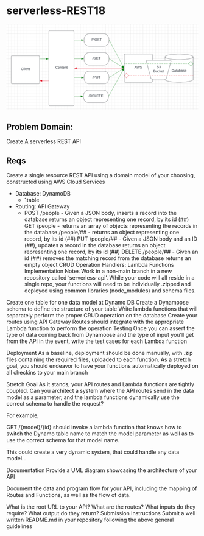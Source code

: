 # serverless-REST18

![img](/assets/UML.png)


## Problem Domain:

Create A serverless REST API

## Reqs

Create a single resource REST API using a domain model of your choosing, constructed using AWS Cloud Services

- Database: DynamoDB
    - 1table 
- Routing: API Gateway
    - POST
    /people - Given a JSON body, inserts a record into the database
returns an object representing one record, by its id (##)
GET
/people - returns an array of objects representing the records in the database
/people/## - returns an object representing one record, by its id (##)
PUT
/people/## - Given a JSON body and an ID (##), updates a record in the database
returns an object representing one record, by its id (##)
DELETE
/people/## - Given an id (##) removes the matching record from the database
returns an empty object
CRUD Operation Handlers: Lambda Functions
Implementation Notes
Work in a non-main branch in a new repository called ‘serverless-api’. While your code will all reside in a single repo, your functions will need to be individually .zipped and deployed using common libraries (node_modules) and schema files.

Create one table for one data model at Dynamo DB
Create a Dynamoose schema to define the structure of your table
Write lambda functions that will separately perform the proper CRUD operation on the database
Create your routes using API Gateway
Routes should integrate with the appropriate Lambda function to perform the operation
Testing
Once you can assert the type of data coming back from Dynamoose and the type of input you’ll get from the API in the event, write the test cases for each Lambda function

Deployment
As a baseline, deployment should be done manually, with .zip files containing the required files, uploaded to each function. As a stretch goal, you should endeavor to have your functions automatically deployed on all checkins to your main branch

Stretch Goal
As it stands, your API routes and Lambda functions are tightly coupled. Can you architect a system where the API routes send in the data model as a parameter, and the lambda functions dynamically use the correct schema to handle the request?

For example,

GET /{model}/{id} should invoke a lambda function that knows how to switch the Dynamo table name to match the model parameter as well as to use the correct schema for that model name.

This could create a very dynamic system, that could handle any data model…

Documentation
Provide a UML diagram showcasing the architecture of your API

Document the data and program flow for your API, including the mapping of Routes and Functions, as well as the flow of data.

What is the root URL to your API?
What are the routes?
What inputs do they require?
What output do they return?
Submission Instructions
Submit a well written README.md in your repository following the above general guidelines